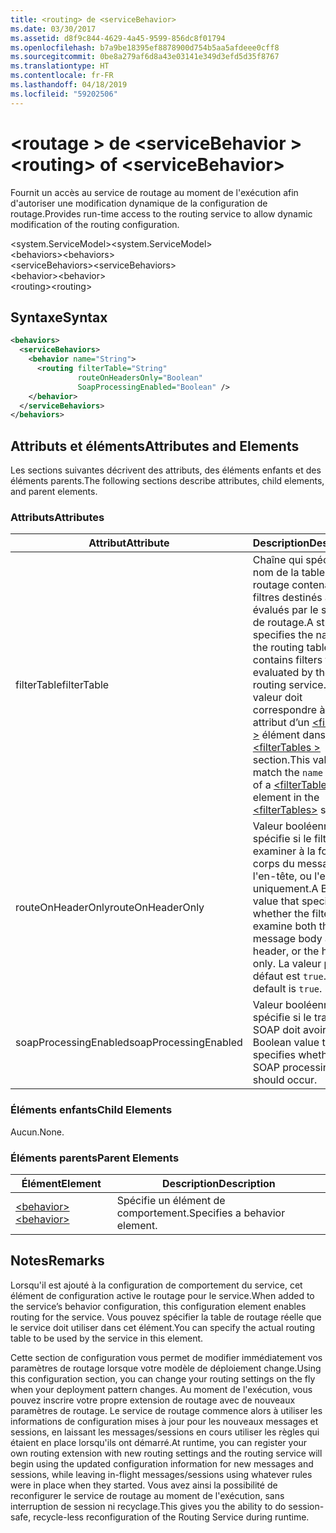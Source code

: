 ```yaml
---
title: <routing> de <serviceBehavior>
ms.date: 03/30/2017
ms.assetid: d8f9c844-4629-4a45-9599-856dc8f01794
ms.openlocfilehash: b7a9be18395ef8878900d754b5aa5afdeee0cff8
ms.sourcegitcommit: 0be8a279af6d8a43e03141e349d3efd5d35f8767
ms.translationtype: HT
ms.contentlocale: fr-FR
ms.lasthandoff: 04/18/2019
ms.locfileid: "59202506"
---
```

# <a name="routing-of-servicebehavior"></a><span data-ttu-id="d99e7-102">\<routage > de \<serviceBehavior ></span><span class="sxs-lookup"><span data-stu-id="d99e7-102">\<routing> of \<serviceBehavior></span></span>
<span data-ttu-id="d99e7-103">Fournit un accès au service de routage au moment de l'exécution afin d'autoriser une modification dynamique de la configuration de routage.</span><span class="sxs-lookup"><span data-stu-id="d99e7-103">Provides run-time access to the routing service to allow dynamic modification of the routing configuration.</span></span>  
  
 <span data-ttu-id="d99e7-104">\<system.ServiceModel></span><span class="sxs-lookup"><span data-stu-id="d99e7-104">\<system.ServiceModel></span></span>  
<span data-ttu-id="d99e7-105">\<behaviors></span><span class="sxs-lookup"><span data-stu-id="d99e7-105">\<behaviors></span></span>  
<span data-ttu-id="d99e7-106">\<serviceBehaviors></span><span class="sxs-lookup"><span data-stu-id="d99e7-106">\<serviceBehaviors></span></span>  
<span data-ttu-id="d99e7-107">\<behavior></span><span class="sxs-lookup"><span data-stu-id="d99e7-107">\<behavior></span></span>  
<span data-ttu-id="d99e7-108">\<routing></span><span class="sxs-lookup"><span data-stu-id="d99e7-108">\<routing></span></span>  
  
## <a name="syntax"></a><span data-ttu-id="d99e7-109">Syntaxe</span><span class="sxs-lookup"><span data-stu-id="d99e7-109">Syntax</span></span>  
  
```xml  
<behaviors>
  <serviceBehaviors>
    <behavior name="String">
      <routing filterTable="String"
               routeOnHeadersOnly="Boolean"
               SoapProcessingEnabled="Boolean" />
    </behavior>
  </serviceBehaviors>
</behaviors>
```  
  
## <a name="attributes-and-elements"></a><span data-ttu-id="d99e7-110">Attributs et éléments</span><span class="sxs-lookup"><span data-stu-id="d99e7-110">Attributes and Elements</span></span>  
 <span data-ttu-id="d99e7-111">Les sections suivantes décrivent des attributs, des éléments enfants et des éléments parents.</span><span class="sxs-lookup"><span data-stu-id="d99e7-111">The following sections describe attributes, child elements, and parent elements.</span></span>  
  
### <a name="attributes"></a><span data-ttu-id="d99e7-112">Attributs</span><span class="sxs-lookup"><span data-stu-id="d99e7-112">Attributes</span></span>  
  
|<span data-ttu-id="d99e7-113">Attribut</span><span class="sxs-lookup"><span data-stu-id="d99e7-113">Attribute</span></span>|<span data-ttu-id="d99e7-114">Description</span><span class="sxs-lookup"><span data-stu-id="d99e7-114">Description</span></span>|  
|---------------|-----------------|  
|<span data-ttu-id="d99e7-115">filterTable</span><span class="sxs-lookup"><span data-stu-id="d99e7-115">filterTable</span></span>|<span data-ttu-id="d99e7-116">Chaîne qui spécifie le nom de la table de routage contenant les filtres destinés à être évalués par le service de routage.</span><span class="sxs-lookup"><span data-stu-id="d99e7-116">A string that specifies the name of the routing table that contains filters to be evaluated by the routing service.</span></span> <span data-ttu-id="d99e7-117">Cette valeur doit correspondre à la `name` attribut d’un [ \<filterTable >](../../../../../docs/framework/configure-apps/file-schema/wcf/filtertable.md) élément dans le [ \<filterTables >](../../../../../docs/framework/configure-apps/file-schema/wcf/filtertables.md) section.</span><span class="sxs-lookup"><span data-stu-id="d99e7-117">This value must match the `name` attribute of a [\<filterTable>](../../../../../docs/framework/configure-apps/file-schema/wcf/filtertable.md) element in the [\<filterTables>](../../../../../docs/framework/configure-apps/file-schema/wcf/filtertables.md) section.</span></span>|  
|<span data-ttu-id="d99e7-118">routeOnHeaderOnly</span><span class="sxs-lookup"><span data-stu-id="d99e7-118">routeOnHeaderOnly</span></span>|<span data-ttu-id="d99e7-119">Valeur booléenne qui spécifie si le filtre doit examiner à la fois le corps du message et l'en-tête, ou l'en-tête uniquement.</span><span class="sxs-lookup"><span data-stu-id="d99e7-119">A Boolean value that specifies whether the filter will examine both the message body and the header, or the header only.</span></span> <span data-ttu-id="d99e7-120">La valeur par défaut est `true`.</span><span class="sxs-lookup"><span data-stu-id="d99e7-120">The default is `true`.</span></span>|  
|<span data-ttu-id="d99e7-121">soapProcessingEnabled</span><span class="sxs-lookup"><span data-stu-id="d99e7-121">soapProcessingEnabled</span></span>|<span data-ttu-id="d99e7-122">Valeur booléenne qui spécifie si le traitement SOAP doit avoir lieu.</span><span class="sxs-lookup"><span data-stu-id="d99e7-122">A Boolean value that specifies whether SOAP processing should occur.</span></span>|  
  
### <a name="child-elements"></a><span data-ttu-id="d99e7-123">Éléments enfants</span><span class="sxs-lookup"><span data-stu-id="d99e7-123">Child Elements</span></span>  
 <span data-ttu-id="d99e7-124">Aucun.</span><span class="sxs-lookup"><span data-stu-id="d99e7-124">None.</span></span>  
  
### <a name="parent-elements"></a><span data-ttu-id="d99e7-125">Éléments parents</span><span class="sxs-lookup"><span data-stu-id="d99e7-125">Parent Elements</span></span>  
  
|<span data-ttu-id="d99e7-126">Élément</span><span class="sxs-lookup"><span data-stu-id="d99e7-126">Element</span></span>|<span data-ttu-id="d99e7-127">Description</span><span class="sxs-lookup"><span data-stu-id="d99e7-127">Description</span></span>|  
|-------------|-----------------|  
|[<span data-ttu-id="d99e7-128">\<behavior></span><span class="sxs-lookup"><span data-stu-id="d99e7-128">\<behavior></span></span>](../../../../../docs/framework/configure-apps/file-schema/wcf/behavior-of-endpointbehaviors.md)|<span data-ttu-id="d99e7-129">Spécifie un élément de comportement.</span><span class="sxs-lookup"><span data-stu-id="d99e7-129">Specifies a behavior element.</span></span>|  
  
## <a name="remarks"></a><span data-ttu-id="d99e7-130">Notes</span><span class="sxs-lookup"><span data-stu-id="d99e7-130">Remarks</span></span>  
 <span data-ttu-id="d99e7-131">Lorsqu'il est ajouté à la configuration de comportement du service, cet élément de configuration active le routage pour le service.</span><span class="sxs-lookup"><span data-stu-id="d99e7-131">When added to the service’s behavior configuration, this configuration element enables routing for the service.</span></span> <span data-ttu-id="d99e7-132">Vous pouvez spécifier la table de routage réelle que le service doit utiliser dans cet élément.</span><span class="sxs-lookup"><span data-stu-id="d99e7-132">You can specify the actual routing table to be used by the service in this element.</span></span>  
  
 <span data-ttu-id="d99e7-133">Cette section de configuration vous permet de modifier immédiatement vos paramètres de routage lorsque votre modèle de déploiement change.</span><span class="sxs-lookup"><span data-stu-id="d99e7-133">Using this configuration section, you can change your routing settings on the fly when your deployment pattern changes.</span></span> <span data-ttu-id="d99e7-134">Au moment de l'exécution, vous pouvez inscrire votre propre extension de routage avec de nouveaux paramètres de routage. Le service de routage commence alors à utiliser les informations de configuration mises à jour pour les nouveaux messages et sessions, en laissant les messages/sessions en cours utiliser les règles qui étaient en place lorsqu'ils ont démarré.</span><span class="sxs-lookup"><span data-stu-id="d99e7-134">At runtime, you can register your own routing extension with new routing settings and the routing service will begin using the updated configuration information for new messages and sessions, while leaving in-flight messages/sessions using whatever rules were in place when they started.</span></span>  <span data-ttu-id="d99e7-135">Vous avez ainsi la possibilité de reconfigurer le service de routage au moment de l'exécution, sans interruption de session ni recyclage.</span><span class="sxs-lookup"><span data-stu-id="d99e7-135">This gives you the ability to do session-safe, recycle-less reconfiguration of the Routing Service during runtime.</span></span>  
